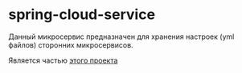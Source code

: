 # spring-cloud-service

Данный микросервис предназначен для хранения настроек (yml файлов) сторонних микросервисов.

Является частью [этого проекта](https://github.com/vitmvit/core-service/tree/dev)